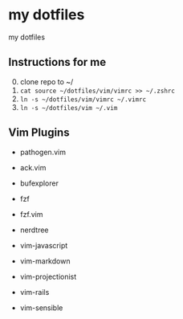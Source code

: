 # my dotfiles

my dotfiles

## Instructions for me

0. clone repo to ~/
0. `cat source ~/dotfiles/vim/vimrc >> ~/.zshrc`
0. `ln -s ~/dotfiles/vim/vimrc ~/.vimrc`
0. `ln -s ~/dotfiles/vim ~/.vim`

## Vim Plugins

* pathogen.vim

* ack.vim
* bufexplorer
* fzf
* fzf.vim
* nerdtree
* vim-javascript
* vim-markdown
* vim-projectionist
* vim-rails
* vim-sensible
